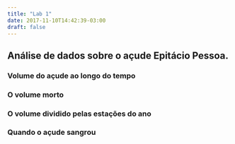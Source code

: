 ```yaml
---
title: "Lab 1"
date: 2017-11-10T14:42:39-03:00
draft: false
---
```


<h2>Análise de dados sobre o açude Epitácio Pessoa.</h2>

<h3> Volume do açude ao longo do tempo</h3>
<div id="vis" width=300></div>

<h3>O volume morto</h3>
<div id="vis2" width=300></div>

<h3>O volume dividido pelas estações do ano</h3>
<div id="vis3" width=300></div>

<h3>Quando o açude sangrou</h3>
<div id="vis4" width=300></div>

<script src="https://cdnjs.cloudflare.com/ajax/libs/vega/3.0.7/vega.js"></script>
<script src="https://cdnjs.cloudflare.com/ajax/libs/vega-lite/2.0.1/vega-lite.js"></script>
<script src="https://cdnjs.cloudflare.com/ajax/libs/vega-embed/3.0.0-rc7/vega-embed.js"></script>
<script>
    const spec = "../volume.json";
    const spec2 = "../volumemorto.json";
    const spec3 = "../estacoes.json";
    const spec4 = "../sangrou.json";

  	vegaEmbed('#vis', spec).catch(console.warn);
  	vegaEmbed('#vis2', spec2).catch(console.warn);
  	vegaEmbed('#vis3', spec3).catch(console.warn);
  	vegaEmbed('#vis4', spec4).catch(console.warn);

</script>